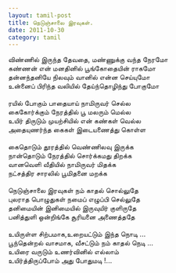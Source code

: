```yaml
---
layout: tamil-post
title: நெடுஞ்சாலை இரவுகள்.
date: 2011-10-30
category: tamil
---
```


விண்ணில் இருந்த தேவதை, மண்ணுக்கு வந்த நேரமோ<br />
கண்ணன் என் மனதினில் பூங்கோதையின் ராகமோ<br />
தன்னந்தனியே நிலவும் வானில் என்ன செய்யுமோ<br />
உன்னைப் பிரிந்த வலியில் தேய்ந்தொழிந்து போகுமோ<br />
<br />
ரயில் போகும் பாதையாய் நாமிருவர் செல்ல<br />
கைகோர்க்கும் நேரத்தில் பூ மலரும் மெல்ல<br />
உயிர் திருடும் முயற்சியில் என் கண்கள் வெல்ல<br />
அதையுணர்ந்த கைகள் இடையணைத்து கொள்ள<br />
<br />
கைதொடும் தூரத்தில் வெண்ணிலவு இருக்க<br />
நான்தொடும் நேரத்தில் சொர்க்கமது திறக்க<br />
வானவெளி வீதியில் நாமிருவர் மிதக்க<br />
நட்சத்திர சாரலில் பூமிதனை மறக்க<br />
<br />
நெடுஞ்சாலை இரவுகள் நம் காதல் சொல்லுதே<br />
புலராத பொழுதுகள் நமைப் எழுப்பி செல்லுதே <br />
தனிமையின் இனிமையில் இருவுயிர் குளிருதே<br />
பனித்துளி ஒன்றிங்கே சூரியனை அணைத்ததே <br />
<br />
உயிருள்ள சிற்பமாக,உறையட்டும் இந்த நொடி ...<br />
பூந்தென்றல் வாசமாக, வீசட்டும் நம் காதல் நெடி ...<br />
உயிரை வருடும் உணர்வினில் எல்லாம் <br />
உயிர்த்திருப்போம் அது போதுமடி !...<br />
<br />